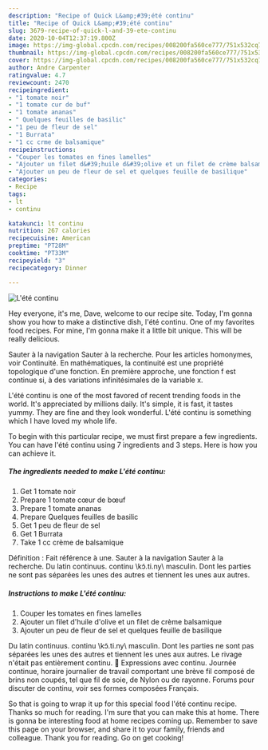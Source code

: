 ```yaml
---
description: "Recipe of Quick L&amp;#39;été continu"
title: "Recipe of Quick L&amp;#39;été continu"
slug: 3679-recipe-of-quick-l-and-39-ete-continu
date: 2020-10-04T12:37:19.800Z
image: https://img-global.cpcdn.com/recipes/008200fa560ce777/751x532cq70/lete-continu-photo-principale-de-la-recette.jpg
thumbnail: https://img-global.cpcdn.com/recipes/008200fa560ce777/751x532cq70/lete-continu-photo-principale-de-la-recette.jpg
cover: https://img-global.cpcdn.com/recipes/008200fa560ce777/751x532cq70/lete-continu-photo-principale-de-la-recette.jpg
author: Andre Carpenter
ratingvalue: 4.7
reviewcount: 2470
recipeingredient:
- "1 tomate noir"
- "1 tomate cur de buf"
- "1 tomate ananas"
- " Quelques feuilles de basilic"
- "1 peu de fleur de sel"
- "1 Burrata"
- "1 cc crme de balsamique"
recipeinstructions:
- "Couper les tomates en fines lamelles"
- "Ajouter un filet d&#39;huile d&#39;olive et un filet de crème balsamique"
- "Ajouter un peu de fleur de sel et quelques feuille de basilique"
categories:
- Recipe
tags:
- lt
- continu

katakunci: lt continu 
nutrition: 267 calories
recipecuisine: American
preptime: "PT28M"
cooktime: "PT33M"
recipeyield: "3"
recipecategory: Dinner

---
```



![L&#39;été continu](https://img-global.cpcdn.com/recipes/008200fa560ce777/751x532cq70/lete-continu-photo-principale-de-la-recette.jpg)

Hey everyone, it's me, Dave, welcome to our recipe site. Today, I'm gonna show you how to make a distinctive dish, l&#39;été continu. One of my favorites food recipes. For mine, I'm gonna make it a little bit unique. This will be really delicious.

Sauter à la navigation Sauter à la recherche. Pour les articles homonymes, voir Continuité. En mathématiques, la continuité est une propriété topologique d&#39;une fonction. En première approche, une fonction f est continue si, à des variations infinitésimales de la variable x.

L&#39;été continu is one of the most favored of recent trending foods in the world. It's appreciated by millions daily. It's simple, it is fast, it tastes yummy. They are fine and they look wonderful. L&#39;été continu is something which I have loved my whole life.


To begin with this particular recipe, we must first prepare a few ingredients. You can have l&#39;été continu using 7 ingredients and 3 steps. Here is how you can achieve it.

<!--inarticleads1-->

##### The ingredients needed to make L&#39;été continu:

1. Get 1 tomate noir
1. Prepare 1 tomate cœur de bœuf
1. Prepare 1 tomate ananas
1. Prepare  Quelques feuilles de basilic
1. Get 1 peu de fleur de sel
1. Get 1 Burrata
1. Take 1 cc crème de balsamique


Définition : Fait référence à une. Sauter à la navigation Sauter à la recherche. Du latin continuus. continu \kɔ̃.ti.ny\ masculin. Dont les parties ne sont pas séparées les unes des autres et tiennent les unes aux autres. 

<!--inarticleads2-->

##### Instructions to make L&#39;été continu:

1. Couper les tomates en fines lamelles
1. Ajouter un filet d&#39;huile d&#39;olive et un filet de crème balsamique
1. Ajouter un peu de fleur de sel et quelques feuille de basilique


Du latin continuus. continu \kɔ̃.ti.ny\ masculin. Dont les parties ne sont pas séparées les unes des autres et tiennent les unes aux autres. Le rivage n&#39;était pas entièrement continu.  Expressions avec continu. Journée continue, horaire journalier de travail comportant une brève fil composé de brins non coupés, tel que fil de soie, de Nylon ou de rayonne. Forums pour discuter de continu, voir ses formes composées Français. 

So that is going to wrap it up for this special food l&#39;été continu recipe. Thanks so much for reading. I'm sure that you can make this at home. There is gonna be interesting food at home recipes coming up. Remember to save this page on your browser, and share it to your family, friends and colleague. Thank you for reading. Go on get cooking!
